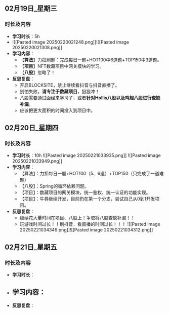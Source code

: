 ## 02月19日_星期三
### 时长及内容
- **学习时长**：5h
- ![[Pasted image 20250220021248.png]]![[Pasted image 20250220021308.png]]
- **学习内容**：
	- 【**算法**】力扣刷题：完成每日一题+HOT100中6道题+TOP150中3道题。
	- 【**项目**】NFT数藏项目中网关模块的学习。
	- 【**八股**】忽略了！
- **反思复盘**：
	- 开启BLOCKSITE，禁止继续看抖音与抖音直播了。
	- 别怕失败，**请专注于数藏项目**，狠狠冲！
	- 八股需要通过面经来学习了，或者**针对Hollis八股以及鸡翅八股进行查缺补漏**。
	- 应该把更大面积的时间投入到项目中。

## 02月20日_星期四
### 时长及内容
- **学习时长**：10h
![[Pasted image 20250221033935.png]]
![[Pasted image 20250221033949.png]]
- **学习内容**：
	- 【算法】：力扣每日一题+HOT100（5、6道）+TOP150（只完成了一道难题）
	- 【八股】：Spring的循环依赖问题。
	- 【项目】：数藏项目的网关模块，统一鉴权、统一认证的功能实现。
	- 【项目】：牛券继续开发，目前仍在第一个分支，尝试自己从0到1开发项目。
- **反思复盘**：
	- 继续花大量时间在项目、八股上！争取将八股查缺补漏！！
	 - 玩游戏时间过长！！刷抖音，看直播的时间过长！！！
	   ![[Pasted image 20250221034349.png]]![[Pasted image 20250221034312.png]]

## 02月21日_星期五
### 时长及内容
- **学习时长**：
- **学习内容**：
	- 
- **反思复盘**：

 